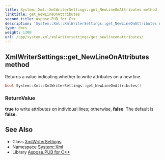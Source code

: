 ```yaml
---
title: System::Xml::XmlWriterSettings::get_NewLineOnAttributes method
linktitle: get_NewLineOnAttributes
second_title: Aspose.PUB for C++
description: 'System::Xml::XmlWriterSettings::get_NewLineOnAttributes method. Returns a value indicating whether to write attributes on a new line in C++.'
type: docs
weight: 1300
url: /cpp/system.xml/xmlwritersettings/get_newlineonattributes/
---
```

## XmlWriterSettings::get_NewLineOnAttributes method


Returns a value indicating whether to write attributes on a new line.

```cpp
bool System::Xml::XmlWriterSettings::get_NewLineOnAttributes()
```


### ReturnValue

**true** to write attributes on individual lines; otherwise, **false**. The default is **false**.

## See Also

* Class [XmlWriterSettings](../)
* Namespace [System::Xml](../../)
* Library [Aspose.PUB for C++](../../../)
